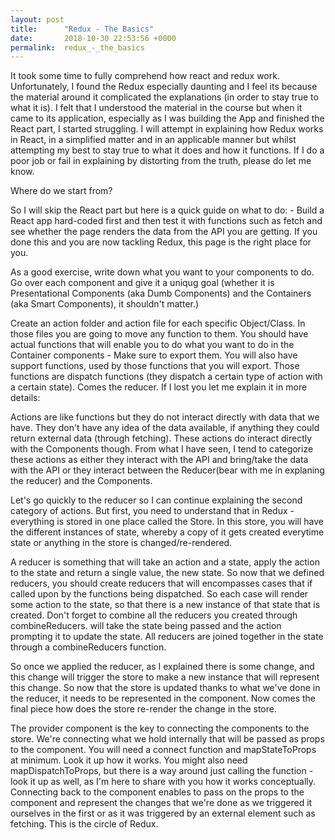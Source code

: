 ```yaml
---
layout: post
title:      "Redux - The Basics"
date:       2018-10-30 22:53:56 +0000
permalink:  redux_-_the_basics
---
```



It took some time to fully comprehend how react and redux work. Unfortunately, I found the Redux especially daunting and I feel its because the material around it complicated the explanations (in order to stay true to what it is). I felt that I understood the material in the course but when it came to its application, especially as I was building the App and finished the React part, I started struggling. I will attempt in explaining how Redux works in React, in a simplified matter and in an applicable manner but whilst attempting my best to stay true to what it does and how it functions. If I do a poor job or fail in explaining by distorting from the truth, please do let me know. 

Where do we start from?

So I will skip the React part but here is a quick guide on what to do: - Build a React app hard-coded first and then test it with functions such as fetch and see whether the page renders the data from the API you are getting. If you done this and you are now tackling Redux, this page is the right place for you.

As a good exercise, write down what you want to your components to do. Go over each component and give it a uniqug goal (whether it is Presentational Components (aka Dumb Components) and the Containers (aka Smart Components), it shouldn't matter.)

Create an action folder and action file for each specific Object/Class. In those files you are going to move any function to them. You should have actual functions that will enable you to do what you want to do in the Container components - Make sure to export them. You will also have support functions, used by those functions that you will export. Those functions are dispatch functions (they dispatch a certain type of action with a certain state). Comes the reducer. If I lost you let me explain it in more details:

Actions are like functions but they do not interact directly with data that we have. They don't have any idea of the data available, if anything they could return external data (through fetching). These actions do interact directly with the Components though. From what I have seen, I tend to categorize these actions as either they interact with the API and bring/take the data with the API or they interact between the Reducer(bear with me in explaning the reducer) and the Components.

Let's go quickly to the reducer so I can continue explaining the second category of actions. But first, you need to understand that in Redux - everything is stored in one place called the Store. In this store, you will have the different instances of state, whereby a copy of it gets created everytime state or anything in the store is changed/re-rendered.

A reducer is something that will take an action and a state, apply the action to the state and return a single value, the new state. So now that we defined reducers, you should create reducers that will encompasses cases that  if called upon by the functions being dispatched. So each case will render some action to the state, so that there is a new instance of that state that is created. Don't forget to combine all the reducers you created through combineReducers. will take the state being passed and the action prompting it to update the state. All reducers are joined together in the state through a combineReducers function.

So once we applied the reducer, as I explained there is some change, and this change will trigger the store to make a new instance that will represent this change. So now that the store is updated thanks to what we've done in the reducer, it needs to be represented in the component. Now comes the final piece how does the store re-render the change in the store.

The provider component is the key to connecting the components to the store. We're connecting what we hold internally that will be passed as props to the component. You will need a connect function and mapStateToProps at minimum. Look it up how it works. You might also need mapDispatchToProps, but there is a way around just calling the function - look it up as well, as I'm here to share with you how it works conceptually. Connecting back to the component enables to pass on the props to the component and represent the changes that we're done as we triggered it ourselves in the first or as it was triggered by an external element such as fetching. This is the circle of Redux.

